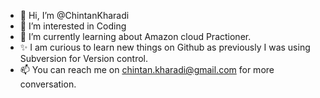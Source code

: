 - 👋 Hi, I’m @ChintanKharadi
- 👀 I’m interested in Coding
- 🌱 I’m currently learning about Amazon cloud Practioner.
- ✨ I am curious to learn new things on Github as previously I was using Subversion for Version control.
- 📫 You can reach me on chintan.kharadi@gmail.com for more conversation.

<!---
ChintanKharadi/ChintanKharadi is a ✨ special ✨ repository because its `README.md` (this file) appears on your GitHub profile.
You can click the Preview link to take a look at your changes.
--->
